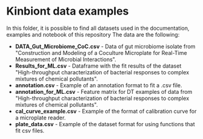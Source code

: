 # Kinbiont data examples
In this folder, it is possible to find all datasets used in the documentation, examples and notebook of this repository
The data are the following:
- **DATA_Gut_Microbiome_CoC.csv** - Data of gut microbiome isolate from "Construction and Modeling of a Coculture Microplate for Real-Time Measurement of Microbial Interactions".
- **Results_for_ML.csv** - Dataframe with the fit results of the dataset "High-throughput characterization of bacterial responses to complex mixtures of chemical pollutants".
- **annotation.csv** - Example of an annotation format to fit a .csv file.
- **annotation_for_ML.csv** - Feature matrix for DT examples of data from  "High-throughput characterization of bacterial responses to complex mixtures of chemical pollutants".
- **cal_curve_example.csv** - Example of the format of calibration curve for a microplate reader.
- **plate_data.csv** - Example of the dataset format for using functions that fit csv files.
